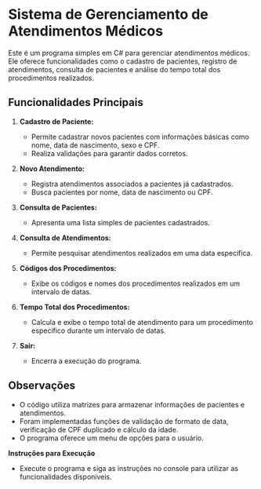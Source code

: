 # Sistema de Gerenciamento de Atendimentos Médicos

Este é um programa simples em C# para gerenciar atendimentos médicos. Ele oferece funcionalidades como o cadastro de pacientes, registro de atendimentos, consulta de pacientes e análise do tempo total dos procedimentos realizados.

## Funcionalidades Principais

1. **Cadastro de Paciente:**
   - Permite cadastrar novos pacientes com informações básicas como nome, data de nascimento, sexo e CPF.
   - Realiza validações para garantir dados corretos.

2. **Novo Atendimento:**
   - Registra atendimentos associados a pacientes já cadastrados.
   - Busca pacientes por nome, data de nascimento ou CPF.

3. **Consulta de Pacientes:**
   - Apresenta uma lista simples de pacientes cadastrados.

4. **Consulta de Atendimentos:**
   - Permite pesquisar atendimentos realizados em uma data específica.

5. **Códigos dos Procedimentos:**
   - Exibe os códigos e nomes dos procedimentos realizados em um intervalo de datas.

6. **Tempo Total dos Procedimentos:**
   - Calcula e exibe o tempo total de atendimento para um procedimento específico durante um intervalo de datas.

7. **Sair:**
   - Encerra a execução do programa.

## Observações

- O código utiliza matrizes para armazenar informações de pacientes e atendimentos.
- Foram implementadas funções de validação de formato de data, verificação de CPF duplicado e cálculo da idade.
- O programa oferece um menu de opções para o usuário.

**Instruções para Execução**

- Execute o programa e siga as instruções no console para utilizar as funcionalidades disponíveis.
